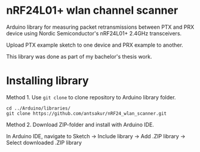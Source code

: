# nRF24L01+ wlan channel scanner

Arduino library for measuring packet retransmissions between PTX and PRX device using Nordic Semiconductor's nRF24L01+ 2.4GHz transceivers.

Upload PTX example sketch to one device and PRX example to another.

This library was done as part of my bachelor's thesis work.

# Installing library

Method 1. Use `git clone` to clone repository to Arduino library folder.
```
cd ../Arduino/libraries/
git clone https://github.com/antsakur/nRF24_wlan_scanner.git
```

Method 2. Download ZIP-folder and install with Arduino IDE.

In Arduino IDE, navigate to Sketch -> Include library -> Add .ZIP library -> Select downloaded .ZIP library
